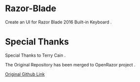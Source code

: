 # Razor-Blade
Create an UI for Razor Blade 2016 Built-in Keyboard . 
# Special Thanks
Special Thanks to Terry Cain . 

The Original Repository has been merged to OpenRazor project . 

[Original Github Link](https://github.com/terrycain/razer-drivers/)
